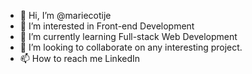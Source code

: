 - 👋 Hi, I’m @mariecotije
- 👀 I’m interested in Front-end Development
- 🌱 I’m currently learning Full-stack Web Development
- 💞️ I’m looking to collaborate on any interesting project.
- 📫 How to reach me LinkedIn

<!---
mariecotije/mariecotije is a ✨ special ✨ repository because its `README.md` (this file) appears on your GitHub profile.
You can click the Preview link to take a look at your changes.
--->
